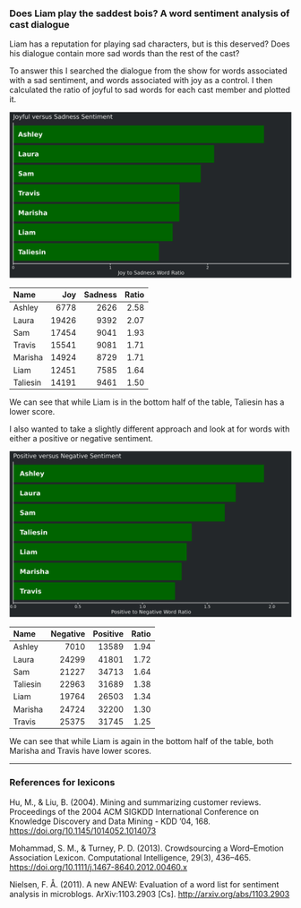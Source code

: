 
### Does Liam play the saddest bois? A word sentiment analysis of cast dialogue

Liam has a reputation for playing sad characters, but is this deserved?
Does his dialogue contain more sad words than the rest of the cast?

To answer this I searched the dialogue from the show for words
associated with a sad sentiment, and words associated with joy as a
control. I then calculated the ratio of joyful to sad words for each
cast member and plotted it.

![joyful vs sad](../plots/joySadPlot.png)

| Name     |   Joy | Sadness | Ratio |
| :------- | ----: | ------: | ----: |
| Ashley   |  6778 |    2626 |  2.58 |
| Laura    | 19426 |    9392 |  2.07 |
| Sam      | 17454 |    9041 |  1.93 |
| Travis   | 15541 |    9081 |  1.71 |
| Marisha  | 14924 |    8729 |  1.71 |
| Liam     | 12451 |    7585 |  1.64 |
| Taliesin | 14191 |    9461 |  1.50 |

We can see that while Liam is in the bottom half of the table, Taliesin
has a lower score.

I also wanted to take a slightly different approach and look at for
words with either a positive or negative sentiment.

![positive vs negative](../plots/positiveNegativePlot.png)

| Name     | Negative | Positive | Ratio |
| :------- | -------: | -------: | ----: |
| Ashley   |     7010 |    13589 |  1.94 |
| Laura    |    24299 |    41801 |  1.72 |
| Sam      |    21227 |    34713 |  1.64 |
| Taliesin |    22963 |    31689 |  1.38 |
| Liam     |    19764 |    26503 |  1.34 |
| Marisha  |    24724 |    32200 |  1.30 |
| Travis   |    25375 |    31745 |  1.25 |

We can see that while Liam is again in the bottom half of the table,
both Marisha and Travis have lower scores.

-----

### References for lexicons

Hu, M., & Liu, B. (2004). Mining and summarizing customer reviews.
Proceedings of the 2004 ACM SIGKDD International Conference on Knowledge
Discovery and Data Mining - KDD ’04, 168.
<https://doi.org/10.1145/1014052.1014073>

Mohammad, S. M., & Turney, P. D. (2013). Crowdsourcing a Word–Emotion
Association Lexicon. Computational Intelligence, 29(3), 436–465.
<https://doi.org/10.1111/j.1467-8640.2012.00460.x>

Nielsen, F. Å. (2011). A new ANEW: Evaluation of a word list for
sentiment analysis in microblogs. ArXiv:1103.2903 \[Cs\].
<http://arxiv.org/abs/1103.2903>

